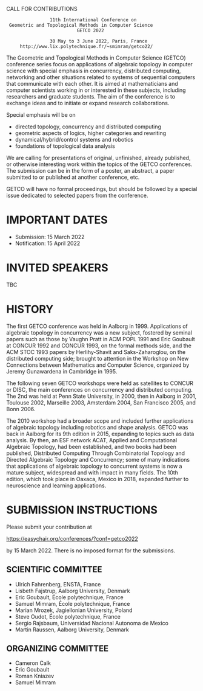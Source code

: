 CALL FOR CONTRIBUTIONS

                    11th International Conference on
  	 Geometric and Topological Methods in Computer Science
                              GETCO 2022

                    30 May to 3 June 2022, Paris, France
         http://www.lix.polytechnique.fr/~smimram/getco22/

The Geometric and Topological Methods in Computer Science (GETCO) conference
series focus on applications of algebraic topology in computer science with
special emphasis in concurrency, distributed computing, networking and other
situations related to systems of sequential computers that communicate with each
other. It is aimed at mathematicians and computer scientists working in or
interested in these subjects, including researchers and graduate students. The
aim of the conference is to exchange ideas and to initiate or expand research
collaborations.

Special emphasis will be on

 - directed topology, concurrency and distributed computing
 - geometric aspects of logics, higher categories and rewriting
 - dynamical/hybrid/control systems and robotics
 - foundations of topological data analysis 

We are calling for presentations of original, unfinished, already published, or
otherwise interesting work within the topics of the GETCO conferences. The
submission can be in the form of a poster, an abstract, a paper submitted to or
published at another conference, etc.

GETCO will have no formal proceedings, but should be followed by a special issue
dedicated to selected papers from the conference.

# IMPORTANT DATES

- Submission:    15 March 2022
- Notification:  15 April 2022

# INVITED SPEAKERS

TBC

# HISTORY

The first GETCO conference was held in Aalborg in 1999. Applications of
algebraic topology in concurrency was a new subject, fostered by seminal papers
such as those by Vaughn Pratt in ACM POPL 1991 and Eric Goubault at CONCUR 1992
and CONCUR 1993, on the formal methods side, and the ACM STOC 1993 papers by
Herlihy-Shavit and Saks-Zaharoglou, on the distributed computing side; brought
to attention in the Workshop on New Connections between Mathematics and Computer
Science, organized by Jeremy Gunawardena in Cambridge in 1995.

The following seven GETCO workshops were held as satellites to CONCUR or DISC,
the main conferences on concurrency and distributed computing. The 2nd was held
at Penn State University, in 2000, then in Aalborg in 2001, Toulouse 2002,
Marseille 2003, Amsterdam 2004, San Francisco 2005, and Bonn 2006.

The 2010 workshop had a broader scope and included further applications of
algebraic topology including robotics and shape analysis. GETCO was back in
Aalborg for its 9th edition in 2015, expanding to topics such as data analysis.
By then, an ESF network ACAT, Applied and Computational Algebraic Topology, had
been established, and two books had been published, Distributed Computing
Through Combinatorial Topology and Directed Algebraic Topology and Concurrency;
some of many indications that applications of algebraic topology to concurrent
systems is now a mature subject, widespread and with impact in many fields.  The
10th edition, which took place in Oaxaca, Mexico in 2018, expanded further to
neuroscience and learning applications.

# SUBMISSION INSTRUCTIONS

Please submit your contribution at

https://easychair.org/conferences/?conf=getco2022

by 15 March 2022. There is no imposed format for the submissions.

## SCIENTIFIC COMMITTEE

- Ulrich Fahrenberg, ENSTA, France
- Lisbeth Fajstrup, Aalborg University, Denmark
- Eric Goubault, École polytechnique, France
- Samuel Mimram, École polytechnique, France
- Marian Mrozek, Jagiellonian University, Poland
- Steve Oudot, École polytechnique, France
- Sergio Rajsbaum, Universidad Nacional Autonoma de Mexico
- Martin Raussen, Aalborg University, Denmark

## ORGANIZING COMMITTEE

- Cameron Calk
- Eric Goubault
- Roman Kniazev
- Samuel Mimram
